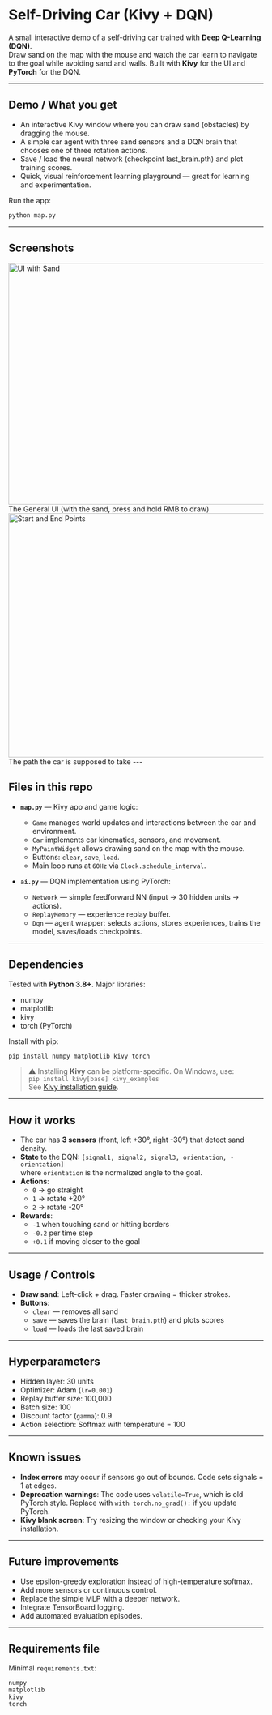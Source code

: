 # Self-Driving Car (Kivy + DQN)

A small interactive demo of a self-driving car trained with **Deep Q-Learning (DQN)**.  
Draw sand on the map with the mouse and watch the car learn to navigate to the goal while avoiding sand and walls. Built with **Kivy** for the UI and **PyTorch** for the DQN.

---

## Demo / What you get
- An interactive Kivy window where you can draw sand (obstacles) by dragging the mouse.
- A simple car agent with three sand sensors and a DQN brain that chooses one of three rotation actions.
- Save / load the neural network (checkpoint last_brain.pth) and plot training scores.
- Quick, visual reinforcement learning playground — great for learning and experimentation.

Run the app:

```bash
python map.py
```

---

## Screenshots

<img width="599.25" height="476.25" alt="UI with Sand" src="https://github.com/user-attachments/assets/06d6f127-73de-4f9e-bb43-3074e56bca4f" />
<br/> The General UI (with the sand, press and hold RMB to draw)

<img width="633.75" height="482.25" alt="Start and End Points" src="https://github.com/user-attachments/assets/dab2834b-bccd-4c24-ab07-9fb36ab1b64e" />
<br/> The path the car is supposed to take
---

## Files in this repo

- **`map.py`** — Kivy app and game logic:
  - `Game` manages world updates and interactions between the car and environment.
  - `Car` implements car kinematics, sensors, and movement.
  - `MyPaintWidget` allows drawing sand on the map with the mouse.
  - Buttons: `clear`, `save`, `load`.
  - Main loop runs at `60Hz` via `Clock.schedule_interval`.

- **`ai.py`** — DQN implementation using PyTorch:
  - `Network` — simple feedforward NN (input → 30 hidden units → actions).
  - `ReplayMemory` — experience replay buffer.
  - `Dqn` — agent wrapper: selects actions, stores experiences, trains the model, saves/loads checkpoints.

---

## Dependencies

Tested with **Python 3.8+**. Major libraries:

- numpy  
- matplotlib  
- kivy  
- torch (PyTorch)

Install with pip:

```bash
pip install numpy matplotlib kivy torch
```

> ⚠️ Installing **Kivy** can be platform-specific. On Windows, use:  
> `pip install kivy[base] kivy_examples`  
> See [Kivy installation guide](https://kivy.org/doc/stable/gettingstarted/installation.html).

---

## How it works

- The car has **3 sensors** (front, left +30°, right -30°) that detect sand density.
- **State** to the DQN: `[signal1, signal2, signal3, orientation, -orientation]`  
  where `orientation` is the normalized angle to the goal.
- **Actions**:  
  - `0` → go straight  
  - `1` → rotate +20°  
  - `2` → rotate -20°
- **Rewards**:
  - `-1` when touching sand or hitting borders  
  - `-0.2` per time step  
  - `+0.1` if moving closer to the goal

---

## Usage / Controls

- **Draw sand**: Left-click + drag. Faster drawing = thicker strokes.  
- **Buttons**:
  - `clear` — removes all sand
  - `save` — saves the brain (`last_brain.pth`) and plots scores
  - `load` — loads the last saved brain

---

## Hyperparameters

- Hidden layer: 30 units  
- Optimizer: Adam (`lr=0.001`)  
- Replay buffer size: 100,000  
- Batch size: 100  
- Discount factor (`gamma`): 0.9  
- Action selection: Softmax with temperature = 100  

---

## Known issues

- **Index errors** may occur if sensors go out of bounds. Code sets signals = 1 at edges.  
- **Deprecation warnings**: The code uses `volatile=True`, which is old PyTorch style. Replace with `with torch.no_grad():` if you update PyTorch.  
- **Kivy blank screen**: Try resizing the window or checking your Kivy installation.  

---

## Future improvements

- Use epsilon-greedy exploration instead of high-temperature softmax.  
- Add more sensors or continuous control.  
- Replace the simple MLP with a deeper network.  
- Integrate TensorBoard logging.  
- Add automated evaluation episodes.  

---

## Requirements file

Minimal `requirements.txt`:

```
numpy
matplotlib
kivy
torch
```



